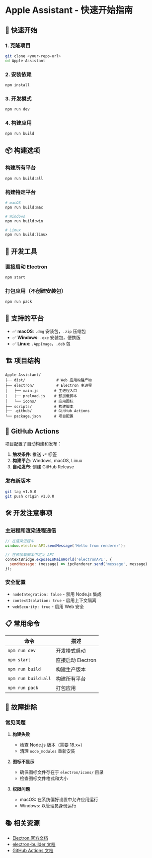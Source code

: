 # Apple Assistant - 快速开始指南

## 🚀 快速开始

### 1. 克隆项目
```bash
git clone <your-repo-url>
cd Apple-Assistant
```

### 2. 安装依赖
```bash
npm install
```

### 3. 开发模式
```bash
npm run dev
```

### 4. 构建应用
```bash
npm run build
```

## 📦 构建选项

### 构建所有平台
```bash
npm run build:all
```

### 构建特定平台
```bash
# macOS
npm run build:mac

# Windows
npm run build:win

# Linux
npm run build:linux
```

## 🔧 开发工具

### 直接启动 Electron
```bash
npm start
```

### 打包应用（不创建安装包）
```bash
npm run pack
```

## 📱 支持的平台

- ✅ **macOS**: `.dmg` 安装包，`.zip` 压缩包
- ✅ **Windows**: `.exe` 安装包，便携版
- ✅ **Linux**: `.AppImage`，`.deb` 包

## 🏗️ 项目结构

```
Apple Assistant/
├── dist/              # Web 应用构建产物
├── electron/          # Electron 主进程
│   ├── main.js       # 主进程入口
│   ├── preload.js    # 预加载脚本
│   └── icons/        # 应用图标
├── scripts/          # 构建脚本
├── .github/          # GitHub Actions
└── package.json      # 项目配置
```

## 🔄 GitHub Actions

项目配置了自动构建和发布：

1. **触发条件**: 推送 `v*` 标签
2. **构建平台**: Windows, macOS, Linux
3. **自动发布**: 创建 GitHub Release

### 发布新版本
```bash
git tag v1.0.0
git push origin v1.0.0
```

## 🛠️ 开发注意事项

### 主进程和渲染进程通信
```javascript
// 在渲染进程中
window.electronAPI.sendMessage('Hello from renderer');

// 在预加载脚本中定义 API
contextBridge.exposeInMainWorld('electronAPI', {
  sendMessage: (message) => ipcRenderer.send('message', message)
});
```

### 安全配置
- `nodeIntegration: false` - 禁用 Node.js 集成
- `contextIsolation: true` - 启用上下文隔离
- `webSecurity: true` - 启用 Web 安全

## 📋 常用命令

| 命令 | 描述 |
|------|------|
| `npm run dev` | 开发模式启动 |
| `npm start` | 直接启动 Electron |
| `npm run build` | 构建生产版本 |
| `npm run build:all` | 构建所有平台 |
| `npm run pack` | 打包应用 |

## 🐛 故障排除

### 常见问题

1. **构建失败**
   - 检查 Node.js 版本（需要 18.x+）
   - 清理 `node_modules` 重新安装

2. **图标不显示**
   - 确保图标文件存在于 `electron/icons/` 目录
   - 检查图标文件格式和大小

3. **权限问题**
   - macOS: 在系统偏好设置中允许应用运行
   - Windows: 以管理员身份运行

## 📚 相关资源

- [Electron 官方文档](https://www.electronjs.org/docs)
- [electron-builder 文档](https://www.electron.build/)
- [GitHub Actions 文档](https://docs.github.com/en/actions) 